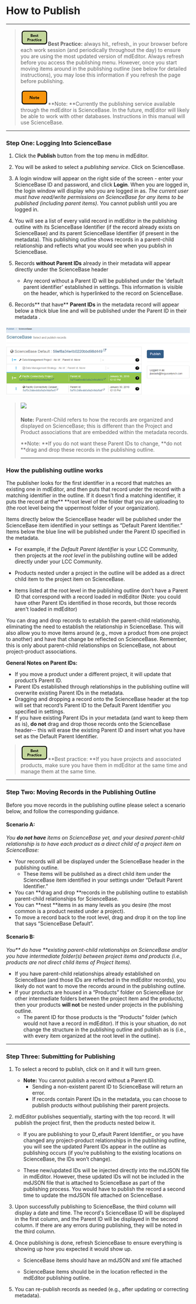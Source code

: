 # How to Publish

---

> ![](/assets/best_practice_small.png)**Best Practice:** always hit_ refresh_ in your browser before each work session \(and periodically throughout the day\) to ensure you are using the most updated version of mdEditor. Always refresh before you access the publishing menu. However, once you start moving items around in the publishing outline \(see below for detailed instructions\), you may lose this information if you refresh the page before publishing.
>
> ![](/assets/note_small.png)**Note: **Currently the publishing service available through the mdEditor is ScienceBase. In the future, mdEditor will likely be able to work with other databases. Instructions in this manual will use ScienceBase.

---

### Step One: Logging Into ScienceBase

1. Click the **Publish** button from the top menu in mdEditor.
2. You will be asked to select a _publishing service_. Click on ScienceBase.
3. A login window will appear on the right side of the screen - enter your ScienceBase ID and password, and click **Login**. When you are logged in, the login window will display who you are logged in as. _The current user must have read/write permissions on ScienceBase for any items to be published \(including parent items\)_. You cannot publish until you are logged in.
4. You will see a list of every valid record in mdEditor in the publishing outline with its ScienceBase Identifier \(if the record already exists on ScienceBase\) and its parent ScienceBase Identifier \(if present in the metadata\). This publishing outline shows records in a parent-child relationship and reflects what you would see when you publish in ScienceBase.
5. Records **without Parent IDs** already in their metadata will appear directly under the ScienceBase header

   * Any record without a Parent ID will be published under the 'default parent identifier' established in settings. This information is visible on the header, which is hyperlinked to the record on ScienceBase. 

6. Records** that have** **Parent IDs** in the metadata record will appear below a thick blue line and will be published under the Parent ID in their metadata .

#### ![](/assets/publish_screenshot_2.png)

> #### ![](blob:https://www.gitbook.com/59e59dcc-7f45-4247-8473-64dd79505baf)
>
> **Note:** Parent-Child refers to how the records are organized and displayed on ScienceBase; this is different than the Project and Product associations that are embedded within the metadata records.
>
> **Note: **If you do not want these Parent IDs to change, **do not **drag and drop these records in the publishing outline.
>
> ---

### **How the publishing outline works**

The publisher looks for the first identifier in a record that matches an existing one in mdEditor, and then puts that record under the record with a matching identifier in the outline. If it doesn't find a matching identifier, it puts the record at the** **root level of the folder that you are uploading to \(the root level being the uppermost folder of your organization\).

Items directly below the ScienceBase header will be published under the ScienceBase item identified in your settings as “Default Parent Identifier.” Items below the blue line will be published under the Parent ID specified in the metadata.

* For example, if the _Default Parent Identifier_ is your LCC Community, then projects at the _root level_ in the publishing outline will be added directly under your LCC Community.

* Products nested under a project in the outline will be added as a direct child item to the project item on ScienceBase.

* Items listed at the root level in the publishing outline don't have a Parent ID that correspond with a record loaded in mdEditor \(Note: you could have other Parent IDs identified in those records, but those records aren't loaded in mdEditor\)

You can drag and drop records to establish the parent-child relationship, eliminating the need to establish the relationship in ScienceBase. This will also allow you to move items around \(e.g., move a product from one project to another\) and have that change be reflected on ScienceBase. Remember, this is only about parent-child relationships on ScienceBase, not about project-product associations.

**General Notes on Parent IDs:**

* If you move a product under a different project, it will update that product’s Parent ID.
* Parent IDs established through relationships in the publishing outline will overwrite existing Parent IDs in the metadata.
* Dragging and dropping a record onto the ScienceBase header at the top will set that record’s Parent ID to the Default Parent Identifier you specified in settings.
* If you have existing Parent IDs in your metadata \(and want to keep them as is\), **do not** drag and drop those records onto the ScienceBase header-- this will erase the existing Parent ID and insert what you have set as the Default Parent Identifier.

> ![](/assets/best_practice_small.png)**Best practice: **If you have projects and associated products, make sure you have them in mdEditor at the same time and manage them at the same time.

---

### Step Two: Moving Records in the Publishing Outline

Before you move records in the publishing outline please select a scenario below, and follow the corresponding guidance.

#### Scenario A:

_You **do not have** items on ScienceBase yet, and your desired parent-child relationship is to have each product as a direct child of a project item on ScienceBase:_

* Your records will all be displayed under the ScienceBase header in the publishing outline. 
  * These items will be published as a direct child item under the ScienceBase item identified in your settings under “Default Parent Identifier.”
* You can **drag and drop **records in the publishing outline to establish parent-child relationships for ScienceBase.
* You can **nest **items in as many levels as you desire \(the most common is a product nested under a project\).
* To move a record back to the root level, drag and drop it on the top line that says “ScienceBase Default”.

#### **Scenario B:**

_You** do have **existing parent-child relationships on ScienceBase and/or you have intermediate folder\(s\) between project items and products \(i.e., products are not direct child items of Project Items\)._

* If you have parent-child relationships already established on ScienceBase \(and those IDs are reflected in the mdEditor records\), you likely do not want to move the records around in the publishing outline.
* If your products are housed in a “Products” folder on ScienceBase \(or other intermediate folders between the project item and the products\), then your products **will not** be nested under projects in the publishing outline. 
  * The parent ID for those products is the “Products” folder \(which would not have a record in mdEditor\). If this is your situation, do not change  the structure in the publishing outline and publish as is \(i.e., with every item organized at the root level in the outline\).

---

### Step Three: Submitting for Publishing

1. To select a record to publish, click on it and it will turn green.

   * **Note:** You cannot publish a record without a Parent ID.
     * Sending a non-existent parent ID to ScienceBase will return an error.
     * If records contain Parent IDs in the metadata, you can choose to publish products without publishing their parent projects.

2. mdEditor publishes sequentially, starting with the top record. It will publish the project first, then the products nested below it.

   * If you are publishing to your D_efault Parent Identifier_ or you have changed any project-product relationships in the publishing outline, you will see the updated Parent IDs appear in the outline as publishing occurs \(if you’re publishing to the existing locations on ScienceBase, the IDs won’t change\).

   * These new/updated IDs will be injected directly into the mdJSON file in mdEditor. However, these updated IDs will not be included in the mdJSON file that is attached to ScienceBase as part of the publishing process. You would have to publish the record a second time to update the mdJSON file attached on ScienceBase.

3. Upon successfully publishing to ScienceBase, the third column will display a date and time. The record's ScienceBase ID will be displayed in the first column, and the Parent ID will be displayed in the second column. If there are any errors during publishing, they will be noted in the third column.

4. Once publishing is done, refresh ScienceBase to ensure everything is showing up how you expected it would show up.

   * ScienceBase items should have an mdJSON and xml file attached

   * ScienceBase items should be in the location reflected in the mdEditor publishing outline.

5. You can re-publish records as needed \(e.g., after updating or correcting metadata\).



